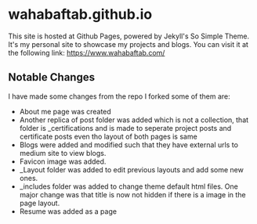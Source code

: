 # wahabaftab.github.io
This site is hosted at Github Pages, powered by Jekyll's So Simple Theme. It's my personal site to showcase my projects and blogs. You can visit it at the following link: https://www.wahabaftab.com/

## Notable Changes
I have made some changes from the repo I forked some of them are:
* About me page was created
* Another replica of post folder was added which is not a collection, that folder is _certifications and is made to seperate project posts and certificate posts even tho layout of both pages is same
* Blogs were added and modified such that they have external urls to medium site to view blogs.
* Favicon image was added.
* _Layout folder was added to edit previous layouts and add some new ones.
* _includes folder was added to change theme default html files. One major change was that title is now not hidden if there is a image in the page layout.
* Resume was added as a page
